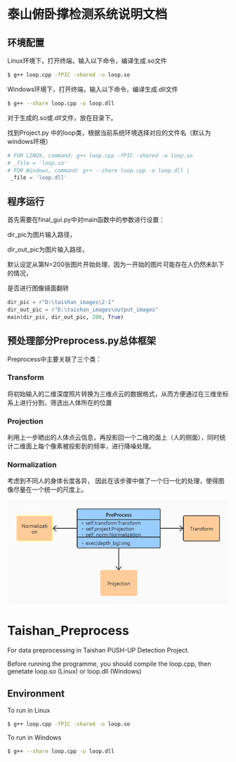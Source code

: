 # 泰山俯卧撑检测系统说明文档

## 环境配置

Linux环境下，打开终端，输入以下命令，编译生成.so文件

```bash
$ g++ loop.cpp -fPIC -shared -o loop.so
```

Windows环境下，打开终端，输入以下命令，编译生成.dll文件

```bash
$ g++ --share loop.cpp -o loop.dll
```

对于生成的.so或.dll文件，放在目录下。

找到Project.py 中的loop类，根据当前系统环境选择对应的文件名（默认为windows环境）

```python
# FOR LINUX, command: g++ loop.cpp -fPIC -shared -o loop.so 
# _file = 'loop.so' 
# FOR Windows, command: g++ --share loop.cpp -o loop.dll |
 _file = 'loop.dll'
```
## 程序运行
首先需要在final_gui.py中对main函数中的参数进行设置：

dir_pic为图片输入路径，

dir_out_pic为图片输入路径，

默认设定从第N=200张图片开始处理，因为一开始的图片可能存在人仍然未趴下的情况，

是否进行图像镜面翻转
```python
dir_pic = r"D:\taishan_images\2-1"
dir_out_pic = r"D:\taishan_images\output_images"
main(dir_pic, dir_out_pic, 200, True)
```

## 预处理部分Preprocess.py总体框架
Preprocess中主要关联了三个类：
### Transform
将初始输入的二维深度照片转换为三维点云的数据格式，从而方便通过在三维坐标系上进行分割，筛选出人体所在的位置
### Projection
利用上一步晒出的人体点云信息，再投影回一个二维的面上（人的侧面），同时统计二维面上每个像素被投影到的频率，进行降噪处理。
### Normalization
考虑到不同人的身体长度各异， 因此在该步骤中做了一个归一化的处理，使得图像尽量在一个统一的尺度上。

![](./UML.jpg)

# Taishan_Preprocess
For data preprocessing in Taishan PUSH-UP Detection Project.


Before running the programme, you should compile the loop.cpp, then genetate loop.so (Linux) or loop.dll (Windows)


## Environment

To run in Linux

```bash
$ g++ loop.cpp -fPIC -shared -o loop.so
```


To run in Windows

```bash
$ g++ --share loop.cpp -o loop.dll
```

